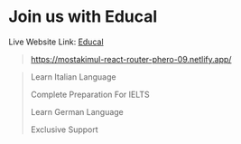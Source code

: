 # Join us with Educal

Live Website Link: [Educal](https://mostakimul-react-router-phero-09.netlify.app/)

> https://mostakimul-react-router-phero-09.netlify.app/

> Learn Italian Language
> 
> Complete Preparation For IELTS
> 
> Learn German Language
> 
> Exclusive Support
